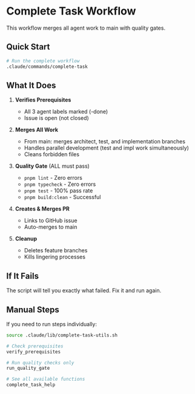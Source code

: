 # Complete Task Workflow

This workflow merges all agent work to main with quality gates.

## Quick Start

```bash
# Run the complete workflow
.claude/commands/complete-task
```

## What It Does

1. **Verifies Prerequisites**
   - All 3 agent labels marked (-done)
   - Issue is open (not closed)
   
2. **Merges All Work**
   - From main: merges architect, test, and implementation branches
   - Handles parallel development (test and impl work simultaneously)
   - Cleans forbidden files
   
3. **Quality Gate** (ALL must pass)
   - `pnpm lint` - Zero errors
   - `pnpm typecheck` - Zero errors  
   - `pnpm test` - 100% pass rate
   - `pnpm build:clean` - Successful
   
4. **Creates & Merges PR**
   - Links to GitHub issue
   - Auto-merges to main
   
5. **Cleanup**
   - Deletes feature branches
   - Kills lingering processes

## If It Fails

The script will tell you exactly what failed. Fix it and run again.

## Manual Steps

If you need to run steps individually:

```bash
source .claude/lib/complete-task-utils.sh

# Check prerequisites
verify_prerequisites

# Run quality checks only
run_quality_gate

# See all available functions
complete_task_help
```